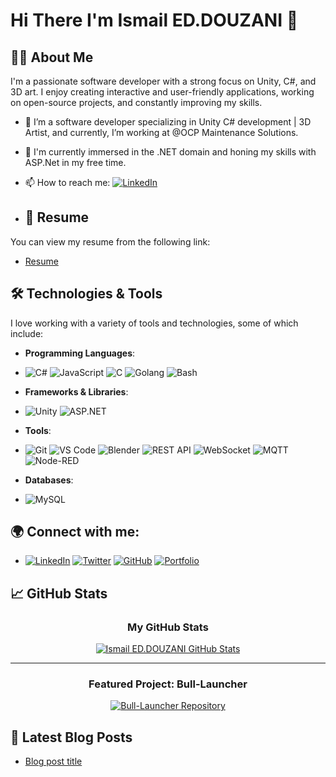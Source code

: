 # Hi There I'm Ismail ED.DOUZANI 👋

## 👨‍💻 About Me
I'm a passionate software developer with a strong focus on Unity, C#, and 3D art. I enjoy creating interactive and user-friendly applications, working on open-source projects, and constantly improving my skills.

- 🔭 I’m a software developer specializing in Unity C# development | 3D Artist, and currently, I’m working at @OCP Maintenance Solutions.
- 🌱 I'm currently immersed in the .NET domain and honing my skills with ASP.Net in my free time.
- 📫 How to reach me:  [![LinkedIn](https://img.shields.io/badge/LinkedIn-0077B5?style=flat&logo=linkedin&logoColor=white)](https://www.linkedin.com/in/ismail-ed-douzani-b46073152/)

- ## 📄 Resume

You can view my resume from the following link:

- [Resume](https://github.com/ismaildouzani/my-resume/blob/main/Ismail%20Ed.DouzaniResume.pdf)


## 🛠️ Technologies & Tools

I love working with a variety of tools and technologies, some of which include:

- **Programming Languages**:
- 
    ![C#](https://img.shields.io/badge/C%23-239120?style=flat&logo=csharp&logoColor=white) ![JavaScript](https://img.shields.io/badge/JavaScript-ffb13b?style=flat&logo=javascript&logoColor=white) ![C](https://img.shields.io/badge/C-00599C?style=flat&logo=c&logoColor=white) ![Golang](https://img.shields.io/badge/Go-00ADD8?style=flat&logo=go&logoColor=white) ![Bash](https://img.shields.io/badge/Bash-4EAA25?style=flat&logo=gnu-bash&logoColor=white)

- **Frameworks & Libraries**:
- 
    ![Unity](https://img.shields.io/badge/Unity-100000?style=flat&logo=unity&logoColor=white) ![ASP.NET](https://img.shields.io/badge/ASP.NET-Core-512BD4?style=flat&logo=aspdotnet&logoColor=white)

- **Tools**:
- 
    ![Git](https://img.shields.io/badge/Git-F05032?style=flat&logo=git&logoColor=white) ![VS Code](https://img.shields.io/badge/VS_Code-007ACC?style=flat&logo=visualstudiocode&logoColor=white) ![Blender](https://img.shields.io/badge/Blender-FF9800?style=flat&logo=blender&logoColor=white) ![REST API](https://img.shields.io/badge/REST_API-25B2A9?style=flat&logo=api&logoColor=white) ![WebSocket](https://img.shields.io/badge/WebSocket-1D1D1B?style=flat&logo=websocket&logoColor=white) ![MQTT](https://img.shields.io/badge/MQTT-FF6F00?style=flat&logo=mqtt&logoColor=white) ![Node-RED](https://img.shields.io/badge/Node--RED-8CC84B?style=flat&logo=node-red&logoColor=white)



- **Databases**:
- 
    ![MySQL](https://img.shields.io/badge/MySQL-4479A1?style=flat&logo=mysql&logoColor=white)

## 🌍 Connect with me:

- [![LinkedIn](https://img.shields.io/badge/LinkedIn-0077B5?style=flat&logo=linkedin&logoColor=white)](https://www.linkedin.com/in/ismail-ed-douzani-b46073152/) [![Twitter](https://img.shields.io/badge/Twitter-1DA1F2?style=flat&logo=twitter&logoColor=white)](https://x.com/IDouzani76875) [![GitHub](https://img.shields.io/badge/GitHub-181717?style=flat&logo=github&logoColor=white)](https://github.com/ismaildouzani) [![Portfolio](https://img.shields.io/badge/Portfolio-000000?style=flat&logo=ghost&logoColor=white)](your-portfolio-url)

## 📈 GitHub Stats

<div align="center">

### My GitHub Stats  
<a href="https://github.com/ismaildouzani">
  <img align="center" src="https://github-readme-stats.vercel.app/api?username=ismaildouzani&show_icons=true&theme=tokyonight&line_height=30" alt="Ismail ED.DOUZANI GitHub Stats" />
</a>

---

### Featured Project: Bull-Launcher  
<a href="https://github.com/ismaildouzani/Bull-Launcher">
  <img align="center" src="https://github-readme-stats.vercel.app/api/pin/?username=ismaildouzani&repo=Bull-Launcher&theme=tokyonight" alt="Bull-Launcher Repository" />
</a>

</div>


## 📝 Latest Blog Posts

<!-- BLOG-POST-LIST:START -->
- [Blog post title](your-blog-link)
<!-- BLOG-POST-LIST:END -->
